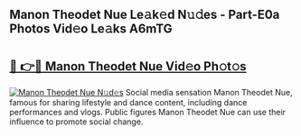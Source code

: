 ## Manon Theodet Nue Le𝚊k𝚎d N𝚞𝚍es - Part-E0a Photos Vid𝚎o Le𝚊ks A6mTG

# <h2><a href="http://fb52mrh.evod.top/?m=Manon+Theodet+Nue">🔗 👉🔴 Manon Theodet Nue Vid𝚎o Ph𝚘t𝚘s</a></h2>

[![Manon Theodet Nue N𝚞d𝚎s](https://i.imgur.com/8V9OHl7.gif)](http://fb52mrh.evod.top/?m=Manon+Theodet+Nue)
Social media sensation Manon Theodet Nue, famous for sharing lifestyle and dance content, including dance performances and vlogs. Public figures Manon Theodet Nue can use their influence to promote social change. 
